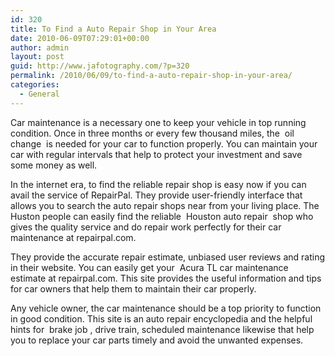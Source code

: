 ```yaml
---
id: 320
title: To Find a Auto Repair Shop in Your Area
date: 2010-06-09T07:29:01+00:00
author: admin
layout: post
guid: http://www.jafotography.com/?p=320
permalink: /2010/06/09/to-find-a-auto-repair-shop-in-your-area/
categories:
  - General
---
```

Car maintenance is a necessary one to keep your vehicle in top running condition. Once in three months or every few thousand miles, the &nbsp;oil change&nbsp; is needed for your car to function properly. You can maintain your car with regular intervals that help to protect your investment and save some money as well.

In the internet era, to find the reliable repair shop is easy now if you can avail the service of RepairPal. They provide user-friendly interface that allows you to search the auto repair shops near from your living place. The Huston people can easily find the reliable &nbsp;Houston auto repair&nbsp; shop who gives the quality service and do repair work perfectly for their car maintenance at repairpal.com.

They provide the accurate repair estimate, unbiased user reviews and rating in their website. You can easily get your &nbsp;Acura TL&nbsp;car maintenance estimate at repairpal.com. This site provides the useful information and tips for car owners that help them to maintain their car properly.

Any vehicle owner, the car maintenance should be a top priority to function in good condition. This site is an auto repair encyclopedia and the helpful hints for &nbsp;brake job&nbsp;, drive train, scheduled maintenance likewise that help you to replace your car parts timely and avoid the unwanted expenses.